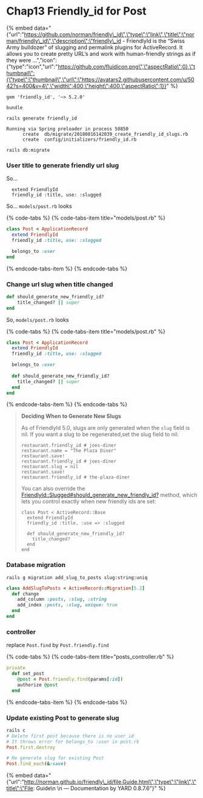 # Chap13 Friendly\_id for Post

{% embed data="{\"url\":\"https://github.com/norman/friendly\_id\",\"type\":\"link\",\"title\":\"norman/friendly\_id\",\"description\":\"friendly\_id - FriendlyId is the “Swiss Army bulldozer” of slugging and permalink plugins for ActiveRecord. It allows you to create pretty URL’s and work with human-friendly strings as if they were ...\",\"icon\":{\"type\":\"icon\",\"url\":\"https://github.com/fluidicon.png\",\"aspectRatio\":0},\"thumbnail\":{\"type\":\"thumbnail\",\"url\":\"https://avatars2.githubusercontent.com/u/5042?s=400&v=4\",\"width\":400,\"height\":400,\"aspectRatio\":1}}" %}



```text
gem 'friendly_id', '~> 5.2.0'
```



```text
bundle
```



```text
rails generate friendly_id
```

```text
Running via Spring preloader in process 50850
      create  db/migrate/20180816142039_create_friendly_id_slugs.rb
      create  config/initializers/friendly_id.rb
```



```text
rails db:migrate
```



### User title to generate friendly url slug

So...

```text
  extend FriendlyId
  friendly_id :title, use: :slugged
```

So... `models/post.rb` looks

{% code-tabs %}
{% code-tabs-item title="models/post.rb" %}
```ruby
class Post < ApplicationRecord
  extend FriendlyId
  friendly_id :title, use: :slugged

  belongs_to :user
end
```
{% endcode-tabs-item %}
{% endcode-tabs %}





### Change url slug when title changed

```ruby
def should_generate_new_friendly_id?
    title_changed? || super
end
```

So, `models/post.rb` looks

{% code-tabs %}
{% code-tabs-item title="models/post.rb" %}
```ruby
class Post < ApplicationRecord
  extend FriendlyId
  friendly_id :title, use: :slugged

  belongs_to :user
  
  def should_generate_new_friendly_id?
    title_changed? || super
  end
end
```
{% endcode-tabs-item %}
{% endcode-tabs %}





> **Deciding When to Generate New Slugs**
>
> As of FriendlyId 5.0, slugs are only generated when the `slug` field is nil. If you want a slug to be regenerated,set the slug field to nil:
>
> ```text
> restaurant.friendly_id # joes-diner
> restaurant.name = "The Plaza Diner"
> restaurant.save!
> restaurant.friendly_id # joes-diner
> restaurant.slug = nil
> restaurant.save!
> restaurant.friendly_id # the-plaza-diner
> ```
>
> You can also override the [FriendlyId::Slugged\#should\_generate\_new\_friendly\_id?](http://norman.github.io/friendly_id/FriendlyId/Slugged.html#should_generate_new_friendly_id%3F-instance_method) method, which lets you control exactly when new friendly ids are set:
>
> ```text
> class Post < ActiveRecord::Base
>   extend FriendlyId
>   friendly_id :title, :use => :slugged
>
>   def should_generate_new_friendly_id?
>     title_changed?
>   end
> end
> ```



### Database migration

```text
rails g migration add_slug_to_posts slug:string:uniq
```

```ruby
class AddSlugToPosts < ActiveRecord::Migration[5.2]
  def change
    add_column :posts, :slug, :string
    add_index :posts, :slug, unique: true
  end
end
```



### controller

replace `Post.find` by `Post.friendly.find`

{% code-tabs %}
{% code-tabs-item title="posts\_controller.rb" %}
```ruby
private
  def set_post
    @post = Post.friendly.find(params[:id])
    authorize @post
  end
```
{% endcode-tabs-item %}
{% endcode-tabs %}

### Update existing Post to generate slug

```ruby
rails c
# Delete first post because there is no user_id
# It throws error for belongs_to :user in post.rb
Post.first.destroy 

# Re generate slug for existing Post
Post.find_each(&:save)
```



{% embed data="{\"url\":\"http://norman.github.io/friendly\_id/file.Guide.html\",\"type\":\"link\",\"title\":\"File: Guide\\n  \\n    — Documentation by YARD 0.8.7.6\"}" %}









